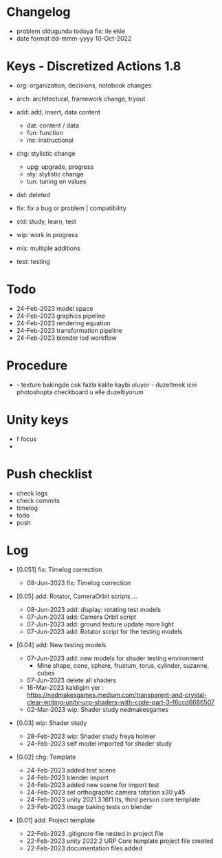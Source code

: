 # Changelog
- problem oldugunda todoya fix: ile ekle
- date format dd-mmm-yyyy 10-Oct-2022

# Keys - Discretized Actions 1.8
- org: organization, decisions, notebook changes
- arch: architectural, framework change, tryout

- add: add, insert, data content
    - dat: content / data
    - fun: function
    - ins: instructional

- chg: stylistic change
    - upg: upgrade, progress
    - sty: stylistic change
    - tun: tuning on values

- del: deleted
- fix: fix a bug or problem | compatibility

- std: study, learn, test
- wip: work in progress
- mix: multiple additions
- test: testing

# Todo
- 24-Feb-2023 model space
- 24-Feb-2023 graphics pipeline
- 24-Feb-2023 rendering equation
- 24-Feb-2023 transformation pipeline
- 24-Feb-2023 blender lod workflow


# Procedure
- <blender texture baking>
    - texture bakingde cok fazla kalite kaybi oluyor
    - duzeltmek icin photoshopta checkboard u elle duzeltiyorum

# Unity keys
- f                         focus
- 

# Push checklist
- check logs
- check commits
- timelog
- todo
- push

# Log  
- [0.051] fix: Timelog correction
    - 08-Jun-2023 fix: Timelog correction

- [0.05] add: Rotator, CameraOrbit scripts ...
    - 08-Jun-2023 add: display: rotating test models
    - 07-Jun-2023 add: Camera Orbit script
    - 07-Jun-2023 add: ground texture update more light
    - 07-Jun-2023 add: Rotator script for the testing models

- [0.04] add: New testing models
    - 07-Jun-2023 add: new models for shader testing environment
        - Mine shape, cone, sphere, frustum, torus, cylinder, suzanne, cubes
    - 07-Jun-2023 delete all shaders
    - 16-Mar-2023 kaldigim yer : https://nedmakesgames.medium.com/transparent-and-crystal-clear-writing-unity-urp-shaders-with-code-part-3-f6ccd6686507
    - 02-Mar-2023 wip: Shader study nedmakesgames

- [0.03] wip: Shader study
    - 28-Feb-2023 wip: Shader study freya holmer
    - 24-Feb-2023 self model imported for shader study

- [0.02] chg: Template
    - 24-Feb-2023 added test scene
    - 24-Feb-2023 blender import
    - 24-Feb-2023 added new scene for import test
    - 24-Feb-2023 set orthographic camera rotation x30 y45
    - 24-Feb-2023 unity 2021.3.16f1 lts, third person core template
    - 23-Feb-2023 image baking tests on blender

- [0.01] add: Project template
    - 22-Feb-2023 .gitignore file nested in project file
    - 22-Feb-2023 unity 2022.2 URP Core template project file created
    - 22-Feb-2023 documentation files added

